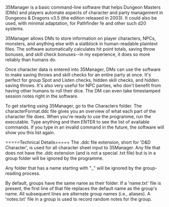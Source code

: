 35Manager is a basic command-line software that helps Dungeon Masters (DMs) and players automate aspects of character and party management in Dungeons & Dragons v3.5 (the edition released in 2003). It could also be used, with minimal adaptation, for Pathfinder 1e and other such d20 systems.

35Manager allows DMs to store information on player characters, NPCs, monsters, and anything else with a statblock in human-readable plaintext files. The software automatically calculates hit point totals, saving throw bonuses, and skill check bonuses--in my experience, it does so more reliably than humans do.

Once character data is entered into 35Manager, DMs can use the software to make saving throws and skill checks for an entire party at once. It's perfect for group Spot and Listen checks, hidden skill checks, and hidden saving throws. It's also very useful for NPC parties, who don't benefit from having other humans to roll their dice. The DM can even take timestamped session notes right in the software.

To get starting using 35Manager, go to the Characters folder. The characterFormat.ddc file gives you an overview of what each part of the character file does. When you're ready to use the programme, run the executable. Type anything and then ENTER to see the list of available commands. If you type in an invalid command in the future, the software will show you this list again.

=====Technical Details=====
The .ddc file extension, short for 'D&D Character', is used for all character sheet input to 35Manager.
Any file that does not have the .ddc extension (and is not a special .txt file) but is in a group folder will be ignored by the programme.

Any folder that has a name starting with "_" will be ignored by the group-reading process.

By default, groups have the same name as their folder.
If a 'name.txt' file is present, the first line of that file replaces the default name as the group's name. All subsequent lines are alternate group names (i.e., aliases).
A 'notes.txt' file in a group is used to record random notes for the group.
